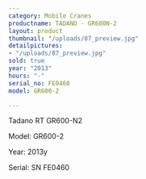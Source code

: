```yaml
---
category: Mobile Cranes
productname: TADANO - GR600N-2
layout: product
thumbnail: "/uploads/87_preview.jpg"
detailpictures:
- "/uploads/87_preview.jpg"
sold: true
year: "2013"
hours: "-"
serial_no: FE0460
model: GR600-2

---
```

Tadano RT GR600-N2

Model: GR600-2

Year: 2013y

Serial: SN FE0460